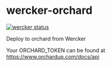 wercker-orchard
===============

[![wercker status](https://app.wercker.com/status/727752ac9c747c8efb3d4ec0a2b8faf9/m "wercker status")](https://app.wercker.com/project/bykey/727752ac9c747c8efb3d4ec0a2b8faf9)

Deploy to orchard from Wercker

Your ORCHARD_TOKEN can be found at https://www.orchardup.com/docs/api
